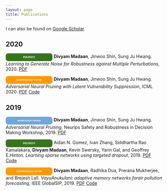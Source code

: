 ```yaml
---
layout: page
title: Publications
---
```


I can also be found on [Google Scholar](https://scholar.google.com/citations?user=DNk4dZkAAAAJ&hl=en). 


## 2020

<span style="display: inline-block; width:150px; line-height: 25px; color:white; font-family: Calibri; background-color:#37751cff; font-size: 55%;border-radius: 8px; text-align:center;"><b>PREPRINT</b></span>
<b>Divyam Madaan</b>, Jinwoo Shin, Sung Ju Hwang. *Learning to Generate Noise for Robustness against Multiple Perturbations*, 2020.
<a class="btn btn-primary btn-outline btn-xs" href="https://arxiv.org/abs/2006.12135" target="_blank" rel="noopener">PDF</a>

<span style="display: inline-block; width:150px; line-height: 25px; color:white; font-family: Calibri, sans-serif; background-color:#ff9900ff; font-size: 55%;border-radius: 8px; text-align:center;"><b>CONFERENCE PAPER</b></span>
<b>Divyam Madaan</b>, Jinwoo Shin, Sung Ju Hwang. *Adversarial Neural Pruning with Latent Vulnerability Suppression*, ICML 2020.
<a class="btn btn-primary btn-outline btn-xs" href="https://proceedings.icml.cc/static/paper_files/icml/2020/770-Paper.pdf" target="_blank" rel="noopener">PDF</a>
<a class="btn btn-primary btn-outline btn-xs" href="https://github.com/divyam3897/ANP_VS" target="_blank" rel="noopener">Code</a>


## 2019

<span style="display: inline-block; width:150px; line-height: 25px; color:white; font-family: Calibri, sans-serif; background-color:#6fa8dcff; font-size: 55%;border-radius: 8px; text-align:center;"><b>WORKSHOP PAPER</b></span>
<b>Divyam Madaan</b>, Jinwoo Shin, Sung Ju Hwang. *Adversarial Neural Pruning*, Neurips Safety and Robustness in Decision Making Workshop, 2019.
<a class="btn btn-primary btn-outline btn-xs" href="https://drive.google.com/file/d/0B3mY6u_lryzdWVpLckNsZF9jdDFidkY3Yk9zWU9vNDR4RXdB/view" target="_blank" rel="noopener">PDF</a>

<span style="display: inline-block; width:150px; line-height: 25px; color:white; font-family: Calibri; background-color:#37751cff; font-size: 55%;border-radius: 8px; text-align:center;"><b>PREPRINT</b></span>
Aidan N. Gomez, Ivan Zhang, Siddhartha Rao Kamalakara, <b>Divyam Madaan</b>, Kevin Swersky, Yarin Gal, and Geoffrey E.Hinton. *Learning sparse networks using targeted dropout*, 2019.
<a class="btn btn-primary btn-outline btn-xs" href="https://arxiv.org/pdf/1905.13678.pdf" target="_blank" rel="noopener">PDF</a>
<a class="btn btn-primary btn-outline btn-xs" href="https://github.com/for-ai/TD" target="_blank" rel="noopener">Code</a>

<span style="display: inline-block; width:150px; line-height: 25px; color:white; font-family: Calibri, sans-serif; background-color:#ff9900ff; font-size: 55%;border-radius: 8px; text-align:center;"><b>CONFERENCE PAPER</b></span>
<b>Divyam Madaan</b>, Radhika Dua, Prerana Mukherjee, and Brejesh Lall. *VayuAnukulani: adaptive memory networks forair pollution forecasting*, IEEE GlobalSIP, 2019.
<a class="btn btn-primary btn-outline btn-xs" href="https://ieeexplore.ieee.org/document/8969343" target="_blank" rel="noopener">PDF</a>
<a class="btn btn-primary btn-outline btn-xs" href="https://github.com/divyam3897/VayuAnukulani/" target="_blank" rel="noopener">Code</a>

